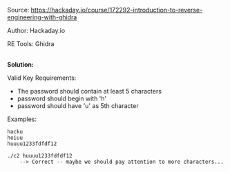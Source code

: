 Source:		https://hackaday.io/course/172292-introduction-to-reverse-engineering-with-ghidra

Author:		Hackaday.io

RE Tools:	Ghidra

<br>**Solution:**

Valid Key Requirements:

* The password should contain at least 5 characters
* password should begin with 'h'
* password should have 'u' as 5th character

Examples:

    hacku
    hoiuu
    huuuu1233fdfdf12
    
    ./c2 huuuu1233fdfdf12
        --> Correct -- maybe we should pay attention to more characters...